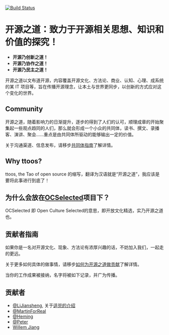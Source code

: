 [![Build Status](https://travis-ci.org/OCselected/ttoos.svg?branch=master)](https://travis-ci.org/OCselected/ttoos)

# 开源之道：致力于开源相关思想、知识和价值的探究！

* **开源乃创新之道！**
* **开源乃协作之道！**
* **开源乃民主之道！**

开源之道以文布道开源，内容覆盖开源文化、方法论、商业、认知、心理、成系统的某 IT 项目等，旨在传播开源理念，让本土与世界更同步，以创新的方式应对这个变化的世界。

## Community

开源之道，随着影响力的日渐提升，逐步的得到了人们的认可，顺理成章的开始聚集起一些观点趋同的人们，那么就会形成一个小众的共同体，读书、撰文、录播客、演讲、聚会......重点是由共同体所驱动的能够输出一定的价值。

关于沟通渠道、信息发布，请移步[共同体指南](content/Community/communication.md)了解详情。

## Why ttoos?

ttoos, the Tao of open source 的缩写，翻译为汉语就是“开源之道”，我应该是要将此事进行到底了！


## 为什么会放在[OCSelected](http://www.ocselected.org)项目下？

OCSelected 即 Open Culture Selected的意思，即开放文化精选，实乃开源之道也。

## 贡献者指南

如果你是一名对开源文化、现象、方法论有浓厚兴趣的话，不妨加入我们，一起走的更远。

关于更多如何具体的做事情，请移步[如何为开源之道做贡献](content/Community/CONTRIBUTING.md)了解详情。

当你的工作成果被接纳，名字将被如下记录，并广为传播。

## 贡献者

- [@LiJiansheng](https://github.com/lijiangsheng1), 关于[适兕的介绍](contents/all_about_kuosi.md)
- [@MartinForReal](https://github.com/MartinForReal)
- [@Heming](https://github.com/heming6666)
- [@Peter](https://github.com/chenzhepeter)
- [Willem Jiang](https://github.com/orgs/OCselected/people/WillemJiang)
